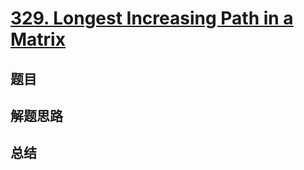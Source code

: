 # [329. Longest Increasing Path in a Matrix](https://leetcode.com/problems/longest-increasing-path-in-a-matrix/)

## 题目


## 解题思路


## 总结


